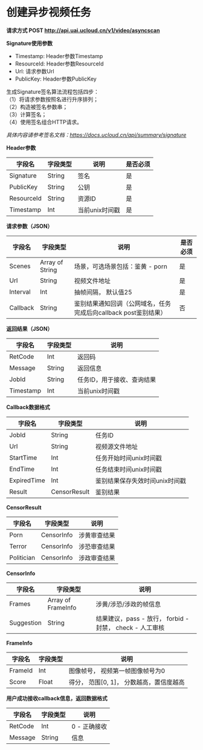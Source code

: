 

#  创建异步视频任务

**请求方式 POST http://api.uai.ucloud.cn/v1/video/asyncscan**

**Signature使用参数**

- Timestamp: Header参数Timestamp
- ResourceId: Header参数ResourceId
- Url: 请求参数Url
- PublicKey: Header参数PublicKey

生成Signature签名算法流程包括四步：  
（1）将请求参数按照名进行升序排列；  
（2）构造被签名参数串；  
（3）计算签名；  
（4）使用签名组合HTTP请求。  

*具体内容请参考签名文档：https://docs.ucloud.cn/api/summary/signature*

**Header参数**

| 字段名 | 字段类型 | 说明 | 是否必须 |
| ------ | -------- | ---- | -------- |
| Signature | String | 签名 | 是 |
| PublicKey | String | 公钥 | 是 |
| ResourceId | String | 资源ID | 是 |
| Timestamp | Int | 当前unix时间戳 | 是 |

**请求参数（JSON）**

| 字段名 | 字段类型 | 说明 | 是否必须 |
| ------ | -------- | ---- | -------- |
| Scenes | Array of String | 场景，可选场景包括：鉴黄 - porn | 是 |
| Url | String | 视频文件地址 | 是 |
| Interval | Int | 抽帧间隔， 默认值25 | 是 |
| Callback | String | 鉴别结果通知回调（公网域名，任务完成后向callback post鉴别结果） | 否 |

**返回结果（JSON）**

| 字段名 | 字段类型 | 说明 |
| ------ | -------- | ---- |
| RetCode    | Int     | 返回码             |
| Message    | String  | 返回信息            |
| JobId      | String  | 任务ID，用于接收、查询结果  |
| Timestamp  | Int     | 当前unix时间戳       |

**Callback数据格式**

| 字段名 | 字段类型 | 说明 |
| ------ | -------- | ---- |
| JobId | String | 任务ID |
| Url | String | 视频源文件地址 |
| StartTime | Int | 任务开始时间unix时间戳 |
| EndTime | Int | 任务结束时间unix时间戳 |
| ExpiredTime | Int | 鉴别结果保存失效时间unix时间戳 |
| Result | CensorResult | 鉴别结果 |

**CensorResult**

| 字段名 | 字段类型 | 说明 |
| ------ | -------- | ---- |
| Porn | CensorInfo | 涉黄审查结果 |
| Terror | CensorInfo | 涉恐审查结果 |
| Politician | CensorInfo | 涉政审查结果 |

**CensorInfo**

| 字段名 | 字段类型 | 说明 |
| ------ | -------- | ---- |
| Frames | Array of FrameInfo | 涉黄/涉恐/涉政的帧信息 |
| Suggestion | String | 结果建议，pass - 放行， forbid - 封禁， check - 人工审核 |

**FrameInfo**

| 字段名 | 字段类型 | 说明 |
| ------ | -------- | ---- |
| FrameId | Int | 图像帧号， 视频第一帧图像帧号为0 |
| Score | Float | 得分， 范围[0, 1]， 分数越高，置信度越高 |

**用户成功接收callback信息，返回数据格式**

| 字段名 | 字段类型 | 说明 |
| ------ | -------- | ---- |
| RetCode | Int | 0 - 正确接收 |
| Message | String | 信息 |

